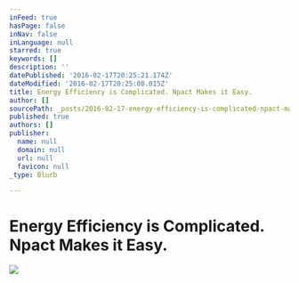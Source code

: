 ```yaml
---
inFeed: true
hasPage: false
inNav: false
inLanguage: null
starred: true
keywords: []
description: ''
datePublished: '2016-02-17T20:25:21.174Z'
dateModified: '2016-02-17T20:25:08.015Z'
title: Energy Efficiency is Complicated. Npact Makes it Easy.
author: []
sourcePath: _posts/2016-02-17-energy-efficiency-is-complicated-npact-makes-it-easy.md
published: true
authors: []
publisher:
  name: null
  domain: null
  url: null
  favicon: null
_type: Blurb

---
```

# Energy Efficiency is Complicated. Npact Makes it Easy.
![](https://the-grid-user-content.s3-us-west-2.amazonaws.com/96fb3b88-afb9-46ae-9be1-0d897a9a6c60.png)